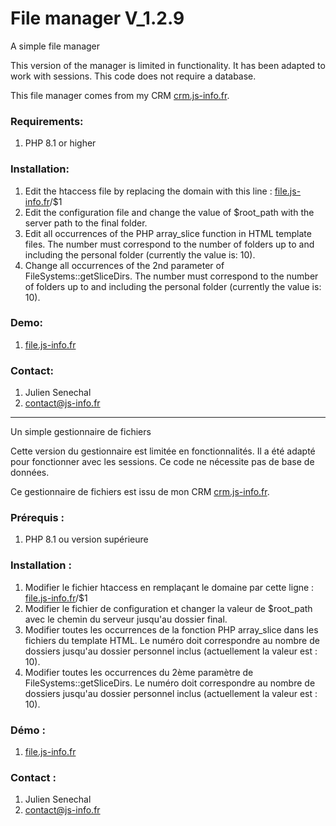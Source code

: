 # File manager <strong>V_1.2.9</strong>
<p>A simple file manager</p>
<p>This version of the manager is limited in functionality. It has been adapted to work with sessions. This code does not require a database.</p>
<p>This file manager comes from my CRM <a href="https://crm.js-info.fr" target="_blank">crm.js-info.fr</a>.</p>
<h3>Requirements:</h3>
<ol>
<li>PHP 8.1 or higher</li>
</ol>
<h3>Installation:</h3>
<ol>
<li>Edit the htaccess file by replacing the domain with this line : <u>file.js-info.fr</u>/$1</li>
<li>Edit the configuration file and change the value of $root_path with the server path to the final folder.</li>
<li>Edit all occurrences of the PHP array_slice function in HTML template files. The number must correspond to the number of folders up to and including the personal folder (currently the value is: 10).</li>
<li>Change all occurrences of the 2nd parameter of FileSystems::getSliceDirs. The number must correspond to the number of folders up to and including the personal folder (currently the value is: 10).</li>
</ol>
<h3>Demo:</h3>
<ol>
<li><a href="https://file.js-info.fr/datas/data" target="_blank">file.js-info.fr</a></li>
</ol>
<h3>Contact:</h3>
<ol>
<li>Julien Senechal</li>
<li><a href="mailto:contact@js-info.fr">contact@js-info.fr</a></li>
</ol>
<hr />
<p>Un simple gestionnaire de fichiers</p>
<p>Cette version du gestionnaire est limitée en fonctionnalités. Il a été adapté pour fonctionner avec les sessions. Ce code ne nécessite pas de base de données.</p>
<p>Ce gestionnaire de fichiers est issu de mon CRM <a href="https://crm.js-info.fr" target="_blank">crm.js-info.fr</a>.</p>
<h3>Prérequis :</h3>
<ol>
<li>PHP 8.1 ou version supérieure</li>
</ol>
<h3>Installation :</h3>
<ol>
<li>Modifier le fichier htaccess en remplaçant le domaine par cette ligne : <u>file.js-info.fr</u>/$1</li>
<li>Modifier le fichier de configuration et changer la valeur de $root_path avec le chemin du serveur jusqu'au dossier final.</li>
<li>Modifier toutes les occurrences de la fonction PHP array_slice dans les fichiers du template HTML. Le numéro doit correspondre au nombre de dossiers jusqu'au dossier personnel inclus (actuellement la valeur est : 10).</li>
<li>Modifier toutes les occurrences du 2ème paramètre de FileSystems::getSliceDirs. Le numéro doit correspondre au nombre de dossiers jusqu'au dossier personnel inclus (actuellement la valeur est : 10).</li>
</ol>
<h3>Démo :</h3>
<ol>
<li><a href="https://file.js-info.fr/datas/data" target="_blank">file.js-info.fr</a></li>
</ol>
<h3>Contact :</h3>
<ol>
<li>Julien Senechal</li>
<li><a href="mailto:contact@js-info.fr">contact@js-info.fr</a></li>
</ol>
